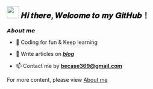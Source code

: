 <h2 ><img src="https://cdn.jsdelivr.net/gh/dmego/images/img/Hi.gif" height="32" /> 𝑯𝒊 𝒕𝒉𝒆𝒓𝒆, 𝑾𝒆𝒍𝒄𝒐𝒎𝒆 𝒕𝒐 𝒎𝒚 𝑮𝒊𝒕𝑯𝒖𝒃！</h2>

**𝘼𝙗𝙤𝙪𝙩 𝙢𝙚**

- 🌱 Coding for fun & Keep learning

- 📝 Write articles on _**[blog](https://notion.becase.top)**_

- 📫 Contact me by **becase369@gmail.com**

For more content, please view [About me](https://becase.top/about-me_en)
